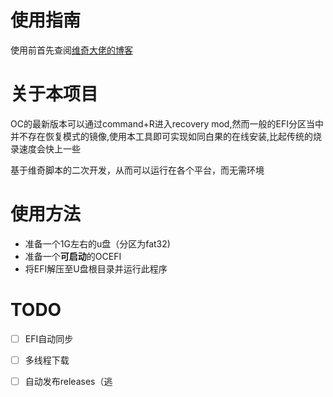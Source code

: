 # 使用指南
使用前首先查阅[维奇大佬的博客](http://u.nu/nuc8)
# 关于本项目
OC的最新版本可以通过command+R进入recovery mod,然而一般的EFI分区当中并不存在恢复模式的镜像,使用本工具即可实现如同白果的在线安装,比起传统的烧录速度会快上一些

基于维奇脚本的二次开发，从而可以运行在各个平台，而无需环境
# 使用方法
- 准备一个1G左右的u盘（分区为fat32)
- 准备一个**可启动**的OCEFI
- 将EFI解压至U盘根目录并运行此程序
# TODO
- [ ] EFI自动同步  
- [ ] 多线程下载
- [ ] 自动发布releases（逃  
 